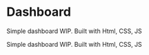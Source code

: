 # Dashboard
Simple dashboard WIP. Built with Html, CSS, JS





Simple dashboard WIP. Built with Html, CSS, JS
